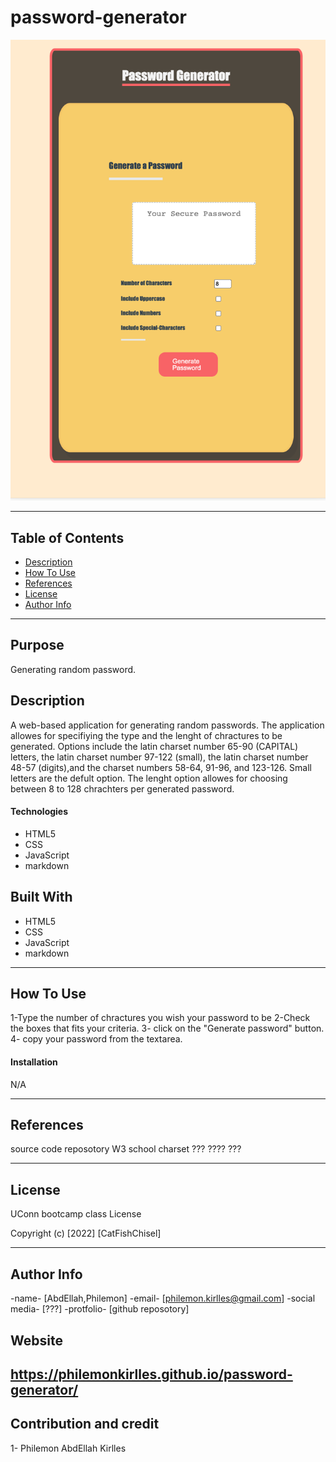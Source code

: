 # password-generator

![Project Image](./assets/images/password-generator.png)

---

## Table of Contents

- [Description](#description)
- [How To Use](#how-to-use)
- [References](#references)
- [License](#license)
- [Author Info](#author-info)

---

## Purpose
Generating random password. 

## Description
A web-based application for generating random passwords. The application allowes for specifiying the type and the lenght of chractures to be generated. Options include the latin charset number 65-90 (CAPITAL) letters, the latin charset number 97-122 (small), the latin charset number 48-57 (digits),and the charset numbers 58-64, 91-96, and 123-126. Small letters are the defult option. The lenght option allowes for choosing between 8 to 128 chrachters per generated password. 



#### Technologies
* HTML5
* CSS
* JavaScript
* markdown

## Built With
* HTML5
* CSS
* JavaScript
* markdown
---

## How To Use
1-Type the number of chractures you wish your password to be
2-Check the boxes that fits your criteria.
3- click on the "Generate password" button. 
4- copy your password from the textarea.

#### Installation
N/A

---

## References
source code reposotory
W3 school charset
???
????
???

---

## License


UConn bootcamp class License

Copyright (c) [2022] [CatFishChisel]

---

## Author Info


-name- [AbdEllah,Philemon]
-email- [philemon.kirlles@gmail.com]
-social media- [???]
-protfolio- [github reposotory]
## Website
https://philemonkirlles.github.io/password-generator/
---

## Contribution and credit
1- Philemon AbdEllah Kirlles

